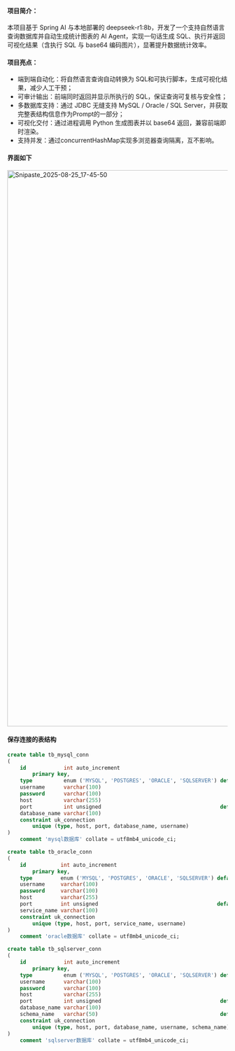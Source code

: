 #### 项目简介：

本项目基于 Spring AI 与本地部署的 deepseek-r1:8b，开发了一个支持自然语言查询数据库并自动生成统计图表的 AI Agent，实现一句话生成 SQL、执行并返回可视化结果（含执行 SQL 与 base64 编码图片），显著提升数据统计效率。

#### 项目亮点：

- 端到端自动化：将自然语言查询自动转换为 SQL和可执行脚本，生成可视化结果，减少人工干预；
- 可审计输出：前端同时返回并显示所执行的 SQL，保证查询可复核与安全性；
- 多数据库支持：通过 JDBC 无缝支持 MySQL / Oracle / SQL Server，并获取完整表结构信息作为Prompt的一部分；
- 可视化交付：通过进程调用 Python 生成图表并以 base64 返回，兼容前端即时渲染。
- 支持并发：通过concurrentHashMap实现多浏览器查询隔离，互不影响。


#### 界面如下
<img width="2560" height="1272" alt="Snipaste_2025-08-25_17-45-50" src="https://github.com/user-attachments/assets/82726c32-593d-4de4-a66b-06117c20c2ac" />


#### 保存连接的表结构
```sql
create table tb_mysql_conn
(
    id            int auto_increment
        primary key,
    type          enum ('MYSQL', 'POSTGRES', 'ORACLE', 'SQLSERVER') default 'MYSQL' not null comment '数据库类型',
    username      varchar(100)                                                      not null comment '登录用户名',
    password      varchar(100)                                                      not null comment '登录密码（建议加密存储）',
    host          varchar(255)                                                      not null comment '数据库主机地址或 IP',
    port          int unsigned                                      default '3306'  not null comment '端口号，MySQL 默认 3306',
    database_name varchar(100)                                                      not null comment '数据库名称',
    constraint uk_connection
        unique (type, host, port, database_name, username)
)
    comment 'mysql数据库' collate = utf8mb4_unicode_ci;

create table tb_oracle_conn
(
    id           int auto_increment
        primary key,
    type         enum ('MYSQL', 'POSTGRES', 'ORACLE', 'SQLSERVER') default 'ORACLE' not null comment '数据库类型',
    username     varchar(100)                                                       not null comment '登录用户名',
    password     varchar(100)                                                       not null comment '登录密码',
    host         varchar(255)                                                       not null comment '数据库主机地址或 IP',
    port         int unsigned                                      default '1521'   not null comment '端口号，Oracle 默认 1521',
    service_name varchar(100)                                                       not null comment '数据库名称',
    constraint uk_connection
        unique (type, host, port, service_name, username)
)
    comment 'oracle数据库' collate = utf8mb4_unicode_ci;

create table tb_sqlserver_conn
(
    id            int auto_increment
        primary key,
    type          enum ('MYSQL', 'POSTGRES', 'ORACLE', 'SQLSERVER') default 'SQLSERVER' not null comment '数据库类型',
    username      varchar(100)                                                          not null comment '登录用户名',
    password      varchar(100)                                                          not null comment '登录密码（建议加密存储）',
    host          varchar(255)                                                          not null comment '数据库主机地址或 IP',
    port          int unsigned                                      default '1433'      not null comment '端口号，sqlserver 默认 1433',
    database_name varchar(100)                                                          not null comment '数据库名称',
    schema_name   varchar(50)                                       default 'dbo'       null,
    constraint uk_connection
        unique (type, host, port, database_name, username, schema_name)
)
    comment 'sqlserver数据库' collate = utf8mb4_unicode_ci;




```
